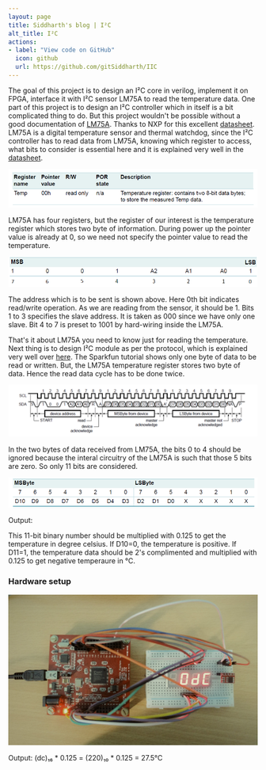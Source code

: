 ```yaml
---
layout: page
title: Siddharth's blog | I²C
alt_title: I²C
actions:
- label: "View code on GitHub"
  icon: github
  url: https://github.com/gitSiddharth/IIC
---
```

The goal of this project is to design an I²C core in verilog, implement it on FPGA, interface it with I²C sensor LM75A to read the temperature data.
One part of this project is to design an I²C controller which in itself is a bit complicated thing to do. But this project wouldn't be possible without a good documentation of [LM75A](https://www.nxp.com/docs/en/data-sheet/LM75A.pdf). Thanks to NXP for this excellent [datasheet](https://www.nxp.com/docs/en/data-sheet/LM75A.pdf).
LM75A is a digital temperature sensor and thermal watchdog, since the I²C controller has to read data from LM75A, knowing which register to access, what bits to consider is essential here and it is explained very well in the [datasheet](https://www.nxp.com/docs/en/data-sheet/LM75A.pdf).

![Temperature register](/assets/images/Temp_register.png)

LM75A has four registers, but the register of our interest is the temperature register which stores two byte of information. During power up the pointer value is already at 0, so we need not specify the pointer value to read the temperature.

![slave address](/assets/images/address.png)

The address which is to be sent is shown above. Here 0th bit indicates read/write operation. As we are reading from the sensor, it should be 1. Bits 1 to 3 specifies the slave address. It is taken as 000 since we have only one slave. Bit 4 to 7 is preset to 1001 by hard-wiring inside the LM75A.

That's it about LM75A you need to know just for reading the temperature. Next thing is to design I²C module as per the protocol, which is explained very well over [here](https://learn.sparkfun.com/tutorials/i2c). The Sparkfun tutorial shows only one byte of data to be read or written. But, the LM75A temperature register stores two byte of data. Hence the read data cycle has to be done twice.

![address_data_cycle](/assets/images/address_data_cycle.png)

In the two bytes of data received from LM75A, the bits 0 to 4 should be ignored because the interal circuitry of the LM75A is such that those 5 bits are zero. So only 11 bits are considered. 

![Temperature data](/assets/images/Temp_data.png)

Output: 

This 11-bit binary number should be multiplied with 0.125 to get the temperature in degree celsius. If D10=0, the temperature is positive. If D11=1, the temperature data should be 2's complimented and multiplied with 0.125 to get negative temperaure in °C.

### Hardware setup

![IIC_LM75A_7SEG](/assets/images/IIC_LM75A_7SEG.jpg)

Output: (dc)₁₆ * 0.125 = (220)₁₀ * 0.125 = 27.5°C
